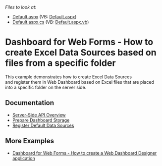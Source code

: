 <!-- default file list -->
*Files to look at*:

* [Default.aspx](./CS/WebDesignerExcelDataSource/Default.aspx) (VB: [Default.aspx](./VB/WebDesignerExcelDataSource/Default.aspx))
* [Default.aspx.cs](./CS/WebDesignerExcelDataSource/Default.aspx.cs) (VB: [Default.aspx.vb](./VB/WebDesignerExcelDataSource/Default.aspx.vb))
<!-- default file list end -->

# Dashboard for Web Forms - How to create Excel Data Sources based on files from a specific folder

This example demonstrates how to create Excel Data Sources and register them in Web Dashboard based on Excel files that are placed into a specific folder on the server side.

## Documentation

- [Server-Side API Overview](https://docs.devexpress.com/Dashboard/12139/web-dashboard/aspnet-web-forms-dashboard-control/server-side-api-overview)
- [Prepare Dashboard Storage](https://docs.devexpress.com/Dashboard/116299/web-dashboard/aspnet-web-forms-dashboard-control/prepare-dashboard-storage)
- [Register Default Data Sources](https://docs.devexpress.com/Dashboard/116300/web-dashboard/aspnet-web-forms-dashboard-control/register-default-data-sources)

## More Examples

- [Dashboard for Web Forms - How to create a Web Dashboard Designer application](https://github.com/DevExpress-Examples/how-to-create-a-web-dashboard-designer-application-t362490)
